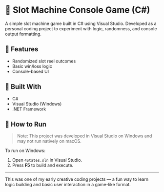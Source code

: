 # 🎰 Slot Machine Console Game (C#)

A simple slot machine game built in C# using Visual Studio. Developed as a personal coding project to experiment with logic, randomness, and console output formatting.

## 🔧 Features
- Randomized slot reel outcomes
- Basic win/loss logic
- Console-based UI

## 🚀 Built With
- C#
- Visual Studio (Windows)
- .NET Framework

## 📂 How to Run
> Note: This project was developed in Visual Studio on Windows and may not run natively on macOS.

To run on Windows:
1. Open `4States.sln` in Visual Studio.
2. Press **F5** to build and execute.

---

This was one of my early creative coding projects — a fun way to learn logic building and basic user interaction in a game-like format.
